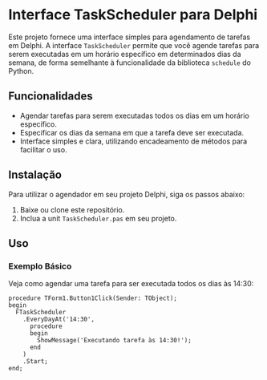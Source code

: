 # Interface TaskScheduler para Delphi

Este projeto fornece uma interface simples para agendamento de tarefas em Delphi. A interface `TaskScheduler` permite que você agende tarefas para serem executadas em um horário específico em determinados dias da semana, de forma semelhante à funcionalidade da biblioteca `schedule` do Python.

## Funcionalidades

- Agendar tarefas para serem executadas todos os dias em um horário específico.
- Especificar os dias da semana em que a tarefa deve ser executada.
- Interface simples e clara, utilizando encadeamento de métodos para facilitar o uso.

## Instalação

Para utilizar o agendador em seu projeto Delphi, siga os passos abaixo:

1. Baixe ou clone este repositório.
2. Inclua a unit `TaskScheduler.pas` em seu projeto.

## Uso

### Exemplo Básico

Veja como agendar uma tarefa para ser executada todos os dias às 14:30:

```delphi
procedure TForm1.Button1Click(Sender: TObject);
begin
  FTaskScheduler
    .EveryDayAt('14:30', 
      procedure
      begin
        ShowMessage('Executando tarefa às 14:30!');
      end
    )
    .Start;
end;
